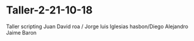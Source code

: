# Taller-2-21-10-18
Taller scripting Juan David roa / Jorge luis Iglesias hasbon/Diego Alejandro Jaime Baron
